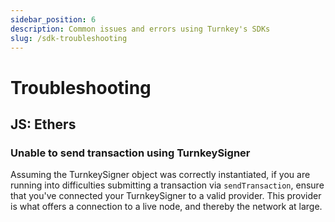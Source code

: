 ```yaml
---
sidebar_position: 6
description: Common issues and errors using Turnkey's SDKs
slug: /sdk-troubleshooting
---
```


# Troubleshooting

## JS: Ethers

### Unable to send transaction using TurnkeySigner

Assuming the TurnkeySigner object was correctly instantiated, if you are running into difficulties submitting a transaction via `sendTransaction`, ensure that you've connected your TurnkeySigner to a valid provider. This provider is what offers a connection to a live node, and thereby the network at large.

